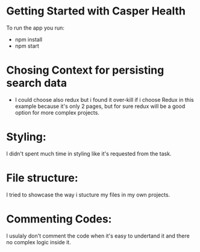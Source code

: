 # Getting Started with Casper Health

To run the app you run:
- npm install
- npm start

# Chosing Context for persisting search data

- I could choose also redux but i found it over-kill if i choose  Redux in this example because it's only 2 pages, but for sure redux will be a good option for more complex projects. 

# Styling: 
I didn't spent much time in styling like it's requested from the task. 

# File structure: 
I tried to showcase the way i stucture my files in my own projects.


# Commenting Codes: 
I usulaly don't comment the code when it's easy to undertand it and there no complex logic inside it. 